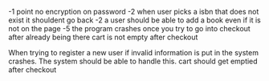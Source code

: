 -1 point no encryption on password
-2 when user picks a isbn that does not exist it shouldent go back
-2 a user should be able to add a book even if it is not on the page
-5 the program crashes once you try to go into checkout after already being there
cart is not empty after checkout

When trying to register a new user if invalid information is put in the system crashes. The system should be able to handle this.
cart should get emptied after checkout
